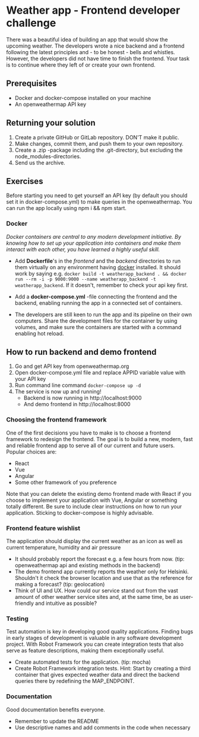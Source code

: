 # Weather app - Frontend developer challenge

There was a beautiful idea of building an app that would show the upcoming weather. The developers wrote a nice backend and a frontend following the latest principles and - to be honest - bells and whistles. However, the developers did not have time to finish the frontend. Your task is to continue where they left of or create your own frontend.

## Prerequisites
* Docker and docker-compose installed on your machine
* An openweathermap API key 

## Returning your solution
1. Create a private GitHub or GitLab repository. DON'T make it public.
2. Make changes, commit them, and push them to your own repository.
3. Create a .zip -package including the .git-directory, but excluding the node_modules-directories.
4. Send us the archive.

## Exercises
Before starting you need to get yourself an API key (by default you should set it in docker-compose.yml) to make queries in the openweathermap. You can run the app locally using npm i && npm start.

### Docker
*Docker containers are central to any modern development initiative. By knowing how to set up your application into containers and make them interact with each other, you have learned a highly useful skill.*

* Add **Dockerfile**'s in the *frontend* and the *backend* directories to run them virtually on any environment having [docker](https://www.docker.com/) installed. It should work by saying e.g. `docker build -t weatherapp_backend . && docker run --rm -i -p 9000:9000 --name weatherapp_backend -t weatherapp_backend`. If it doesn't, remember to check your api key first.

* Add a **docker-compose.yml** -file connecting the frontend and the backend, enabling running the app in a connected set of containers.

* The developers are still keen to run the app and its pipeline on their own computers. Share the development files for the container by using volumes, and make sure the containers are started with a command enabling hot reload.

## How to run backend and demo frontend
1. Go and get API key from openweathermap.org
2. Open docker-compose.yml file and replace APPID variable value with your API key
3. Run command line command `docker-compose up -d`
4. The service is now up and running!
    - Backend is now running in http://localhost:9000
    - And demo frontend in http://localhost:8000

### Choosing the frontend framework
One of the first decisions you have to make is to choose a frontend framework to
redesign the frontend. The goal is to build a new, modern, fast and reliable frontend
app to serve all of our current and future users.
Popular choices are:
* React
* Vue
* Angular
* Some other framework of you preference

Note that you can delete the existing demo frontend made with React if you choose
to implement your application with Vue, Angular or something totally different. Be
sure to include clear instructions on how to run your application. Sticking to
docker-compose is highly advisable.

### Frontend feature wishlist
The application should display the current weather as an icon as well as current temperature, humidity and air pressure
* It should probably report the forecast e.g. a few hours from now. (tip: openweathermap api and existing methods in the backend)
* The demo frontend app currently reports the weather only for Helsinki. Shouldn't it check the browser location and use that as the reference for
making a forecast? (tip: geolocation)
* Think of UI and UX. How could our service stand out from the vast amount of other weather service sites and, at the same time, be as user-friendly and
intuitive as possible?

### Testing
Test automation is key in developing good quality applications. Finding bugs in early
stages of development is valuable in any software development project. With Robot
Framework you can create integration tests that also serve as feature descriptions,
making them exceptionally useful.
* Create automated tests for the application. (tip: mocha)
* Create Robot Framework integration tests. Hint: Start by creating a third
container that gives expected weather data and direct the backend queries
there by redefining the MAP_ENDPOINT.

### Documentation
Good documentation benefits everyone.
* Remember to update the README
* Use descriptive names and add comments in the code when necessary





